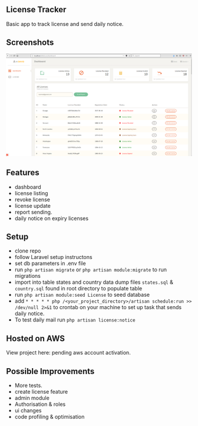 
## License Tracker

Basic app to track license and send daily notice.

## Screenshots

![Screenshot_dashboard](licensetracker.png)

## Features 
- dashboard
- license listing
- revoke license
- license update
- report sending.
- daily notice on expiry licenses

## Setup
- clone repo
- follow Laravel setup instructons
- set db parameters in .env file
- run `php artisan migrate` or `php artisan module:migrate` to run migrations
- import into table states and country data dump files `states.sql` & `country.sql` found in root directory to populate table
- run `php artisan module:seed License` to seed database 
- add `* * * * * php /<your_project_directory>/artisan schedule:run >> /dev/null 2>&1` to crontab on your machine to set up task that sends daily notice.
- To test daily mail run `php artisan license:notice`

## Hosted on AWS

View project here: pending aws account activation.

## Possible Improvements 
- More tests.
- create license feature
- admin module
- Authorisation & roles
- ui changes
- code profiling & optimisation

